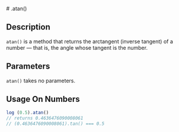 # .atan()

## Description

`atan()` is a method that returns the arctangent (inverse tangent) of a number — that is, the angle whose tangent is the number.

## Parameters

`atan()` takes no parameters.

## Usage On Numbers

```javascript
log (0.5).atan()
// returns 0.4636476090008061
// (0.4636476090008061).tan() === 0.5
```
